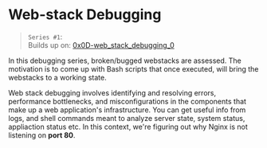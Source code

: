 # Web-stack Debugging

> `Series #1`:  
> Builds up on: [0x0D-web_stack_debugging_0](../0x0D-web_stack_debugging_0)

In this debugging series, broken/bugged webstacks are assessed. The motivation is to come up with Bash scripts that once executed, will bring the webstacks to a working state.

Web stack debugging involves identifying and resolving errors, performance bottlenecks, and misconfigurations in the components that make up a web application's infrastructure. You can get useful info from logs, and shell commands meant to analyze server state, system status, appliaction status etc. In this context, we're figuring out why Nginx is not listening on **port 80**.
